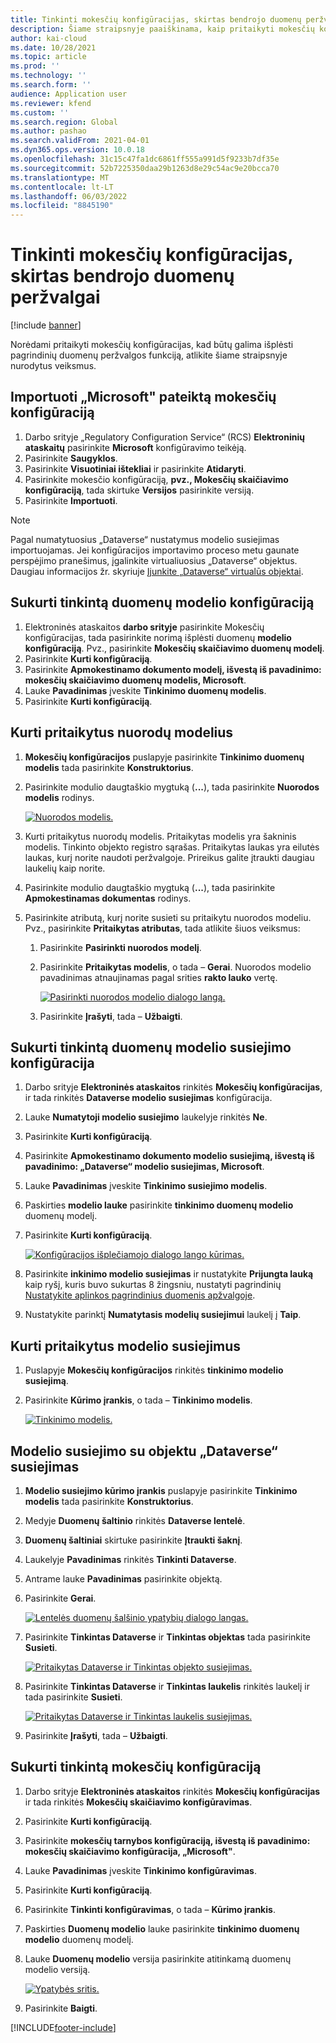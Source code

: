 ```yaml
---
title: Tinkinti mokesčių konfigūracijas, skirtas bendrojo duomenų peržvalgai
description: Šiame straipsnyje paaiškinama, kaip pritaikyti mokesčių konfigūracijas, norint išplėsti pagrindinių duomenų peržvalgos funkciją.
author: kai-cloud
ms.date: 10/28/2021
ms.topic: article
ms.prod: ''
ms.technology: ''
ms.search.form: ''
audience: Application user
ms.reviewer: kfend
ms.custom: ''
ms.search.region: Global
ms.author: pashao
ms.search.validFrom: 2021-04-01
ms.dyn365.ops.version: 10.0.18
ms.openlocfilehash: 31c15c47fa1dc6861ff555a991d5f9233b7df35e
ms.sourcegitcommit: 52b7225350daa29b1263d8e29c54ac9e20bcca70
ms.translationtype: MT
ms.contentlocale: lt-LT
ms.lasthandoff: 06/03/2022
ms.locfileid: "8845190"
---
```

# <a name="customize-tax-configurations-for-master-data-lookup"></a>Tinkinti mokesčių konfigūracijas, skirtas bendrojo duomenų peržvalgai

[!include [banner](../includes/banner.md)]

Norėdami pritaikyti mokesčių konfigūracijas, kad būtų galima išplėsti pagrindinių duomenų peržvalgos funkciją, atlikite šiame straipsnyje nurodytus veiksmus.

## <a name="import-a-tax-configuration-provided-by-microsoft"></a>Importuoti „Microsoft" pateiktą mokesčių konfigūraciją

1. Darbo srityje „Regulatory Configuration Service“ (RCS) **Elektroninių ataskaitų** pasirinkite **Microsoft** konfigūravimo teikėją.
2. Pasirinkite **Saugyklos**.
3. Pasirinkite **Visuotiniai ištekliai** ir pasirinkite **Atidaryti**.
4. Pasirinkite mokesčio konfigūraciją, **pvz., Mokesčių skaičiavimo konfigūraciją**, tada skirtuke **Versijos** pasirinkite versiją.
5. Pasirinkite **Importuoti**.

> [!NOTE]
> Pagal numatytuosius „Dataverse“ nustatymus modelio susiejimas importuojamas. Jei konfigūracijos importavimo proceso metu gaunate perspėjimo pranešimus, įgalinkite virtualiuosius „Dataverse“ objektus. Daugiau informacijos žr. skyriuje [Įjunkite „Dataverse“ virtualūs objektai](../../fin-ops-core/dev-itpro/power-platform/enable-virtual-entities.md).

## <a name="create-a-customized-data-model-configuration"></a>Sukurti tinkintą duomenų modelio konfigūraciją

1. Elektroninės ataskaitos **darbo srityje** pasirinkite Mokesčių konfigūracijas, tada pasirinkite norimą išplėsti duomenų **modelio konfigūraciją**. Pvz., pasirinkite **Mokesčių skaičiavimo duomenų modelį**.
2. Pasirinkite **Kurti konfigūraciją**.
3. Pasirinkite **Apmokestinamo dokumento modelį, išvestą iš pavadinimo: mokesčių skaičiavimo duomenų modelis, Microsoft**.
4. Lauke **Pavadinimas** įveskite **Tinkinimo duomenų modelis**.
5. Pasirinkite **Kurti konfigūraciją**.

## <a name="create-customized-reference-models"></a>Kurti pritaikytus nuorodų modelius

1. **Mokesčių konfigūracijos** puslapyje pasirinkite **Tinkinimo duomenų modelis** tada pasirinkite **Konstruktorius**.
2. Pasirinkite modulio daugtaškio mygtuką (**...**), tada pasirinkite **Nuorodos modelis** rodinys.

    [![Nuorodos modelis.](./media/pic2.png)](./media/pic2.png)

3. Kurti pritaikytus nuorodų modelis. Pritaikytas modelis yra šakninis modelis. Tinkinto objekto registro sąrašas. Pritaikytas laukas yra eilutės laukas, kurį norite naudoti peržvalgoje. Prireikus galite įtraukti daugiau laukelių kaip norite.
4. Pasirinkite modulio daugtaškio mygtuką (**...**), tada pasirinkite **Apmokestinamas dokumentas** rodinys.
5. Pasirinkite atributą, kurį norite susieti su pritaikytu nuorodos modeliu. Pvz., pasirinkite **Pritaikytas atributas**, tada atlikite šiuos veiksmus:

    1. Pasirinkite **Pasirinkti nuorodos modelį**.
    2. Pasirinkite **Pritaikytas modelis**, o tada – **Gerai**. Nuorodos modelio pavadinimas atnaujinamas pagal srities **rakto lauko** vertę.

        [![Pasirinkti nuorodos modelio dialogo langą.](./media/pic5.png)](./media/pic5.png)

    3. Pasirinkite **Įrašyti**, tada – **Užbaigti**.

## <a name="create-a-customized-model-mapping-configuration"></a>Sukurti tinkintą duomenų modelio susiejimo konfigūracija

1. Darbo srityje **Elektroninės ataskaitos** rinkitės **Mokesčių konfigūracijas**, ir tada rinkitės **Dataverse modelio susiejimas** konfigūracija.
2. Lauke **Numatytoji modelio susiejimo** laukelyje rinkitės **Ne**.
3. Pasirinkite **Kurti konfigūraciją**.
4. Pasirinkite **Apmokestinamo dokumento modelio susiejimą, išvestą iš pavadinimo: „Dataverse“ modelio susiejimas, Microsoft**.
5. Lauke **Pavadinimas** įveskite **Tinkinimo susiejimo modelis**.
6. Paskirties **modelio lauke** pasirinkite **tinkinimo duomenų modelio** duomenų modelį.
7. Pasirinkite **Kurti konfigūraciją**.

    [![Konfigūracijos išplečiamojo dialogo lango kūrimas.](./media/pic6.png)](./media/pic6.png)

8. Pasirinkite **inkinimo modelio susiejimas** ir nustatykite **Prijungta lauką** kaip ryšį, kuris buvo sukurtas 8 žingsniu, nustatyti pagrindinių [Nustatykite aplinkos pagrindinius duomenis apžvalgoje](tax-service-set-up-environment-master-data-lookup.md).
9. Nustatykite parinktį **Numatytasis modelių susiejimui** laukelį į **Taip**.

## <a name="create-customized-model-mappings"></a>Kurti pritaikytus modelio susiejimus

1. Puslapyje **Mokesčių konfigūracijos** rinkitės **tinkinimo modelio susiejimą**.
2. Pasirinkite **Kūrimo įrankis**, o tada – **Tinkinimo modelis**.

    [![Tinkinimo modelis.](./media/pic8.png)](./media/pic8.png)

## <a name="map-a-model-mapping-to-a-dataverse-entity"></a>Modelio susiejimo su objektu „Dataverse“ susiejimas

1. **Modelio susiejimo kūrimo įrankis** puslapyje pasirinkite **Tinkinimo modelis** tada pasirinkite **Konstruktorius**.
2. Medyje **Duomenų šaltinio** rinkitės **Dataverse lentelė**.
3. **Duomenų šaltiniai** skirtuke pasirinkite **Įtraukti šaknį**.
4. Laukelyje **Pavadinimas** rinkitės **Tinkinti Dataverse**.
5. Antrame lauke **Pavadinimas** pasirinkite objektą.
6. Pasirinkite **Gerai**.

    [![Lentelės duomenų šalšinio ypatybių dialogo langas.](./media/pic9.png)](./media/pic9.png)

7. Pasirinkite **Tinkintas Dataverse** ir **Tinkintas objektas** tada pasirinkite **Susieti**.

    [![Pritaikytas Dataverse ir Tinkintas objekto susiejimas.](./media/pic10.png)](./media/pic10.png)

8. Pasirinkite **Tinkintas Dataverse** ir **Tinkintas laukelis** rinkitės laukelį ir tada pasirinkite **Susieti**.

    [![Pritaikytas Dataverse ir Tinkintas laukelis susiejimas.](./media/pic11.png)](./media/pic11.png)

9. Pasirinkite **Įrašyti**, tada – **Užbaigti**.

## <a name="create-a-customized-tax-configuration"></a>Sukurti tinkintą mokesčių konfigūraciją

1. Darbo srityje **Elektroninės ataskaitos** rinkitės **Mokesčių konfigūracijas** ir tada rinkitės **Mokesčių skaičiavimo konfigūravimas**.
2. Pasirinkite **Kurti konfigūraciją**.
3. Pasirinkite **mokesčių tarnybos konfigūraciją, išvestą iš pavadinimo: mokesčių skaičiavimo konfigūracija, „Microsoft"**.
4. Lauke **Pavadinimas** įveskite **Tinkinimo konfigūravimas**.
5. Pasirinkite **Kurti konfigūraciją**.
6. Pasirinkite **Tinkinti konfigūravimas**, o tada – **Kūrimo įrankis**.
7. Paskirties **Duomenų modelio** lauke pasirinkite **tinkinimo duomenų modelio** duomenų modelį.
8. Lauke **Duomenų modelio** versija pasirinkite atitinkamą duomenų modelio versiją.

    [![Ypatybės sritis.](./media/pic13.png)](./media/pic13.png)

9. Pasirinkite **Baigti**.

[!INCLUDE[footer-include](../../includes/footer-banner.md)]
